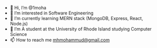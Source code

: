 - 👋 Hi, I’m @1moha
- 👀 I’m interested in Software Engineering
- 🌱 I’m currently learning MERN stack (MongoDB, Express, React, Node.js)
- 💞️ I’m A student at the University of Rhode Island studying Computer Science
- 📫 How to reach me mhmohammud@gmail.com

